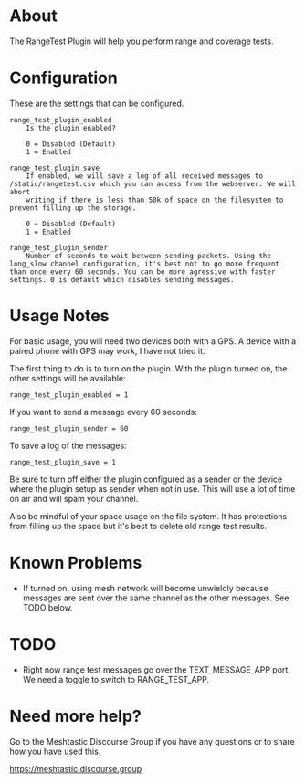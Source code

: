 # About

The RangeTest Plugin will help you perform range and coverage tests.

# Configuration

These are the settings that can be configured.

    range_test_plugin_enabled
        Is the plugin enabled?
        
        0 = Disabled (Default)
        1 = Enabled

    range_test_plugin_save
        If enabled, we will save a log of all received messages to /static/rangetest.csv which you can access from the webserver. We will abort
        writing if there is less than 50k of space on the filesystem to prevent filling up the storage.

        0 = Disabled (Default)
        1 = Enabled

    range_test_plugin_sender
        Number of seconds to wait between sending packets. Using the long_slow channel configuration, it's best not to go more frequent than once every 60 seconds. You can be more agressive with faster settings. 0 is default which disables sending messages.

# Usage Notes

For basic usage, you will need two devices both with a GPS. A device with a paired phone with GPS may work, I have not tried it. 

The first thing to do is to turn on the plugin. With the plugin turned on, the other settings will be available:

	range_test_plugin_enabled = 1

If you want to send a message every 60 seconds:
    
	range_test_plugin_sender = 60

To save a log of the messages:

    range_test_plugin_save = 1

Be sure to turn off either the plugin configured as a sender or the device where the plugin setup as sender when not in use. This will use a lot of time on air and will spam your channel.

Also be mindful of your space usage on the file system. It has protections from filling up the space but it's best to delete old range test results.


# Known Problems

* If turned on, using mesh network will become unwieldly because messages are sent over the same channel as the other messages. See TODO below.

# TODO

* Right now range test messages go over the TEXT_MESSAGE_APP port. We need a toggle to switch to RANGE_TEST_APP.

# Need more help?

Go to the Meshtastic Discourse Group if you have any questions or to share how you have used this.

https://meshtastic.discourse.group
